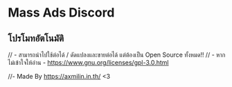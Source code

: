 # Mass Ads Discord

## โปรโมทอัตโนมัติ

// - สามารถนำไปใช้ต่อได้ / ดัดแปลงและขายต่อได้ แต่ต้องเป็น Open Source ทั้งหมด!!
// - หากไม่เข้าใจให้อ่าน - https://www.gnu.org/licenses/gpl-3.0.html

//- Made By https://axmilin.in.th/ <3
